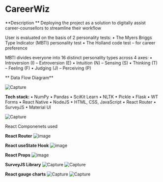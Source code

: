 # CareerWiz

**Description **
Deploying the project as a solution to digitally assist career-counsellors  to streamline their workflow


User is evaluated on the basis of 2 personality tests:
   • The Myers Briggs Type Indicator (MBTI) personality test 
   • The Holland code test – for career preference



MBTI divides everyone into 16 distinct personality types across 4 axes:
  • Introversion (I) – Extroversion (E) 
  • Intuition (N) – Sensing (S) 
  • Thinking (T) – Feeling (F)
  • Judging (J) – Perceiving (P)
  
  
  
**  Data Flow Diagram**
  
  ![Capture](https://user-images.githubusercontent.com/86789605/176392332-0673838a-7335-4b61-a459-30b4b4343036.JPG)

  
**Tech stack:**
   • NumPy
   • Pandas
   • SciKit Learn
   • NLTK
   • Pickle
   • Flask
   • WT Forms
   • React Native
   • NodeJS
   • HTML, CSS, JavaScript
   • React Router
   • SurveyJS
   • Material UI
   
   
![Capture](https://user-images.githubusercontent.com/86789605/176392768-bf3f508f-5fa4-48ea-8daa-ecce8699aff1.JPG)



React Componenets used

**React Router**
![image](https://user-images.githubusercontent.com/86789605/176394433-16358973-fe90-4195-8761-6304b353e673.png)


**React useState Hook**
![image](https://user-images.githubusercontent.com/86789605/176394360-c8a4d22d-d200-48cf-83ec-fdef8e30d64f.png)


**React Props**
![image](https://user-images.githubusercontent.com/86789605/176394250-9e63af77-acff-4f7e-b645-212b3631cbd2.png)



**SurveyJS Library**
![Capture](https://user-images.githubusercontent.com/86789605/176393904-980b2d22-fca3-4dc2-b48e-3d9add040ff0.JPG)
![Capture](https://user-images.githubusercontent.com/86789605/176394017-1fcfa88d-e8cf-42a6-b8b4-f227a08b623f.JPG)



**React gauge charts**
![Capture](https://user-images.githubusercontent.com/86789605/176393633-19a73299-2abc-478f-9978-10a7289df995.JPG)
![Capture](https://user-images.githubusercontent.com/86789605/176393797-28d4f1b8-14c2-40b3-aafe-294904f63bf2.JPG)


